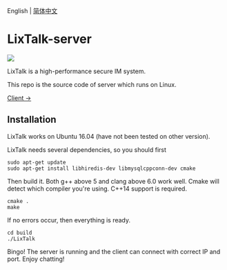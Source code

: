 English | [简体中文](https://github.com/ZingLix/LixTalk-server/blob/master/Readme.zh.md)

# LixTalk-server

![](https://travis-ci.com/ZingLix/LixTalk-server.svg?branch=master)

LixTalk is a high-performance secure IM system.

This repo is the source code of server which runs on Linux.

[Client ->](https://github.com/ZingLix/LixTalk-client)

## Installation

LixTalk works on Ubuntu 16.04 (have not been tested on other version).

LixTalk needs several dependencies, so you should first

```
sudo apt-get update
sudo apt-get install libhiredis-dev libmysqlcppconn-dev cmake
```

Then build it. Both g++ above 5 and clang above 6.0 work well. Cmake will detect which compiler you're using. C++14 support is required.

```
cmake .
make
```

If no errors occur, then everything is ready. 

```
cd build
./LixTalk
```

Bingo! The server is running and the client can connect with correct IP and port. Enjoy chatting!

